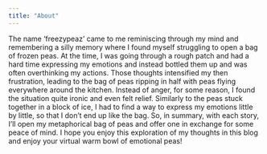 ```yaml
---
title: "About"
---
```


The name ‘freezypeaz’ came to me reminiscing through my mind and remembering a silly memory where I found myself struggling to open a bag of frozen peas. At the time, I was going through a rough patch and had a hard time expressing my emotions and instead bottled them up and was often overthinking my actions. Those thoughts intensified my then frustration, leading to the bag of peas ripping in half with peas flying everywhere around the kitchen. Instead of anger, for some reason, I found the situation quite ironic and even felt relief. Similarly to the peas stuck together in a block of ice, I had to find a way to express my emotions little by little, so that I don’t end up like the bag. So, in summary, with each story, I’ll open my metaphorical bag of peas and offer one in exchange for some peace of mind. I hope you enjoy this exploration of my thoughts in this blog and enjoy your virtual warm bowl of emotional peas!